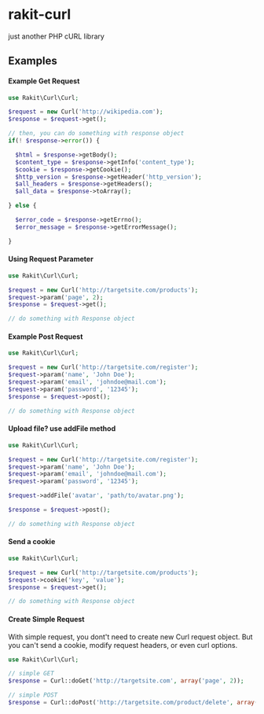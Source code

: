 rakit-curl
==========

just another PHP cURL library

## Examples

#### Example Get Request
```php
use Rakit\Curl\Curl;

$request = new Curl('http://wikipedia.com');
$response = $request->get();

// then, you can do something with response object
if(! $response->error()) {

  $html = $response->getBody();
  $content_type = $response->getInfo('content_type');
  $cookie = $response->getCookie();
  $http_version = $response->getHeader('http_version');
  $all_headers = $response->getHeaders();
  $all_data = $response->toArray();

} else {

  $error_code = $response->getErrno();
  $error_message = $response->getErrorMessage();

}
```

#### Using Request Parameter
```php
use Rakit\Curl\Curl;

$request = new Curl('http://targetsite.com/products');
$request->param('page', 2);
$response = $request->get();

// do something with Response object

```

#### Example Post Request
```php
use Rakit\Curl\Curl;

$request = new Curl('http://targetsite.com/register');
$request->param('name', 'John Doe');
$request->param('email', 'johndoe@mail.com');
$request->param('password', '12345');
$response = $request->post();

// do something with Response object

```

#### Upload file? use addFile method

```php
use Rakit\Curl\Curl;

$request = new Curl('http://targetsite.com/register');
$request->param('name', 'John Doe');
$request->param('email', 'johndoe@mail.com');
$request->param('password', '12345');

$request->addFile('avatar', 'path/to/avatar.png');

$response = $request->post();

// do something with Response object
```

#### Send a cookie
```php
use Rakit\Curl\Curl;

$request = new Curl('http://targetsite.com/products');
$request->cookie('key', 'value');
$response = $request->get();

// do something with Response object

```

#### Create Simple Request

With simple request, you dont't need to create new Curl request object. 
But you can't send a cookie, modify request headers, or even curl options.

```php
use Rakit\Curl\Curl;

// simple GET
$response = Curl::doGet('http://targetsite.com', array('page', 2));

// simple POST 
$response = Curl::doPost('http://targetsite.com/product/delete', array('id', 5));
```
